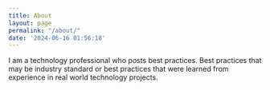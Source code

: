 ```yaml
---
title: About
layout: page
permalink: "/about/"
date: '2024-06-16 01:56:18'
---
```


I am a technology professional who posts best practices. Best practices that may be industry standard or best practices that were learned from experience in real world technology projects.